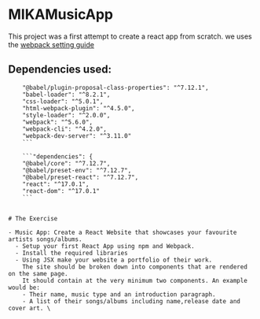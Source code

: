 # MIKAMusicApp

This project was a first attempt to create a react app from scratch.
we uses the [webpack setting guide](https://github.com/getfutureproof/fp_guides_wiki/wiki/Intro-to-Webpack)  

## Dependencies used:

```"devDependencies": {
    "@babel/plugin-proposal-class-properties": "^7.12.1",
    "babel-loader": "^8.2.1",
    "css-loader": "^5.0.1",
    "html-webpack-plugin": "^4.5.0",
    "style-loader": "^2.0.0",
    "webpack": "^5.6.0",
    "webpack-cli": "^4.2.0",
    "webpack-dev-server": "^3.11.0"
    ```

    ```"dependencies": {
    "@babel/core": "^7.12.7",
    "@babel/preset-env": "^7.12.7",
    "@babel/preset-react": "^7.12.7",
    "react": "^17.0.1",
    "react-dom": "^17.0.1"
    ```


# The Exercise

- Music App: Create a React Website that showcases your favourite artists songs/albums.
  - Setup your first React App using npm and Webpack.
  - Install the required libraries
  - Using JSX make your website a portfolio of their work. 
    The site should be broken down into components that are rendered on the same page. 
    It should contain at the very minimum two components. An example would be:
    - Their name, music type and an introduction paragraph.
    - A list of their songs/albums including name,release date and cover art. \
